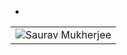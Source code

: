 <!-- - [个人网站](http://www.lssl.work)
- [leetcode](https://leetcode.cn/u/lcls/)
- [掘金](https://juejin.cn/user/835284566556014)
- [npm](https://www.npmjs.com/~coolcicada) -->

<!-- [![](https://stats.justsong.cn/api/leetcode?username=lcls&cn=true&theme=dark)](https://leetcode.cn/u/lcls/) -->
-
<table>
    <tr>
        <td>
            <img src="https://github-readme-stats.vercel.app/api/top-langs?username=coolCicada&show_icons=true&locale=en&layout=compact&title_color=7A7ADB&icon_color=2234AE&text_color=D3D3D3&bg_color=0,000000,130F40" alt="Saurav Mukherjee" />
        </td>
      </tr>
</table>



